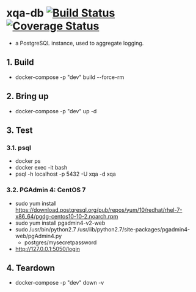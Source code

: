 # xqa-db [![Build Status](https://travis-ci.org/jameshnsears/xqa-db.svg?branch=master)](https://travis-ci.org/jameshnsears/xqa-db) [![Coverage Status](https://coveralls.io/repos/github/jameshnsears/xqa-db/badge.svg?branch=master)](https://coveralls.io/github/jameshnsears/xqa-db?branch=master)
* a PostgreSQL instance, used to aggregate logging.

## 1. Build
* docker-compose -p "dev" build --force-rm

## 2. Bring up
* docker-compose -p "dev" up -d

## 3. Test
### 3.1. psql
* docker ps
* docker exec -it <container id>  bash
* psql -h localhost -p 5432 -U xqa -d xqa

### 3.2. PGAdmin 4: CentOS 7
* sudo yum install https://download.postgresql.org/pub/repos/yum/10/redhat/rhel-7-x86_64/pgdg-centos10-10-2.noarch.rpm
* sudo yum install pgadmin4-v2-web
* sudo /usr/bin/python2.7 /usr/lib/python2.7/site-packages/pgadmin4-web/pgAdmin4.py
    * postgres/mysecretpassword
* http://127.0.0.1:5050/login

## 4. Teardown
* docker-compose -p "dev" down -v
